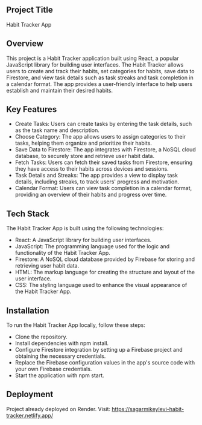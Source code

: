 ## Project Title
Habit Tracker App

## Overview
This project is a Habit Tracker application built using React, a popular JavaScript library for building user interfaces. The Habit Tracker allows users to create and track their habits, set categories for habits, save data to Firestore, and view task details such as task streaks and task completion in a calendar format. The app provides a user-friendly interface to help users establish and maintain their desired habits. 

## Key Features
- Create Tasks: Users can create tasks by entering the task details, such as the task name and description.
- Choose Category: The app allows users to assign categories to their tasks, helping them organize and prioritize their habits.
- Save Data to Firestore: The app integrates with Firestore, a NoSQL cloud database, to securely store and retrieve user habit data.
- Fetch Tasks: Users can fetch their saved tasks from Firestore, ensuring they have access to their habits across devices and sessions.
- Task Details and Streaks: The app provides a view to display task details, including streaks, to track users' progress and motivation.
- Calendar Format: Users can view task completion in a calendar format, providing an overview of their habits and progress over time.

## Tech Stack
The Habit Tracker App is built using the following technologies:

- React: A JavaScript library for building user interfaces.
- JavaScript: The programming language used for the logic and functionality of the Habit Tracker App.
- Firestore: A NoSQL cloud database provided by Firebase for storing and retrieving user habit data.
- HTML: The markup language for creating the structure and layout of the user interface.
- CSS: The styling language used to enhance the visual appearance of the Habit Tracker App.



## Installation
To run the Habit Tracker App locally, follow these steps:

- Clone the repository.
- Install dependencies with npm install.
- Configure Firestore integration by setting up a Firebase project and obtaining the necessary credentials.
- Replace the Firebase configuration values in the app's source code with your own Firebase credentials.
- Start the application with npm start.

## Deployment
Project already deployed on Render. Visit: https://sagarmikeylevi-habit-tracker.netlify.app/
